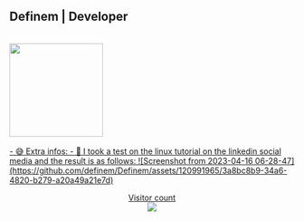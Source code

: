 ## Definem | Developer
</br>

<div>
   <a href="[https://github.com/definem](https://github.com/definem)">
   <img align="center" height="165" src="https://github-readme-stats.vercel.app/api?username=definem&show_icons=true&theme=dracula&include_all_commits=true&count_private=true&hide=issues"/>
</div>
  
</br>
- 😅 Extra infos:
- 🎊 I took a test on the linux tutorial on the linkedin social media and the result is as follows:
![Screenshot from 2023-04-16 06-28-47](https://github.com/definem/Definem/assets/120991965/3a8bc8b9-34a6-4820-b279-a20a49a21e7d)

<!-- [![Anurag's GitHub stats](https://github-readme-stats.vercel.app/api?username=definem&show_icons=true&theme=vue)](https://github.com/anuraghazra/github-readme-stats) -->

<!-- [![CodeTime badge](https://img.shields.io/endpoint?style=social&url=https%3A%2F%2Fapi.codetime.dev%2Fshield%3Fid%3D5497%26project%3D%26in%3D0)](https://codetime.dev) -->

<!-- ### 📈 GitHub Activity Graph:
[![Definem's activity graph](https://activity-graph.herokuapp.com/graph?username=definem&theme=react-dark)](https://github.com/definem/github-readme-activity-graph) -->

<p align="center"> 
  Visitor count<br>
  <img src="https://profile-counter.glitch.me/definem/count.svg" />
</p>
